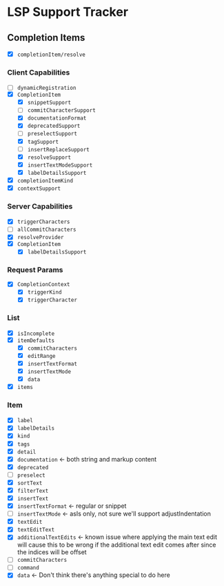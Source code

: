 # LSP Support Tracker

## Completion Items

- [x] `completionItem/resolve`

### Client Capabilities

- [ ] `dynamicRegistration`
- [x] `CompletionItem`
    - [x] `snippetSupport`
    - [ ] `commitCharacterSupport`
    - [x] `documentationFormat`
    - [x] `deprecatedSupport`
    - [ ] `preselectSupport`
    - [x] `tagSupport`
    - [ ] `insertReplaceSupport`
    - [x] `resolveSupport`
    - [x] `insertTextModeSupport`
    - [x] `labelDetailsSupport`
- [x] `completionItemKind`
- [x] `contextSupport`

### Server Capabilities

- [x] `triggerCharacters`
- [ ] `allCommitCharacters`
- [x] `resolveProvider`
- [x] `CompletionItem`
    - [x] `labelDetailsSupport`

### Request Params

- [x] `CompletionContext`
    - [x] `triggerKind`
    - [x] `triggerCharacter`

### List

- [x] `isIncomplete`
- [x] `itemDefaults`
    - [x] `commitCharacters`
    - [x] `editRange`
    - [x] `insertTextFormat`
    - [x] `insertTextMode`
    - [x] `data`
- [x] `items`

### Item

- [x] `label`
- [x] `labelDetails`
- [x] `kind`
- [x] `tags`
- [x] `detail`
- [x] `documentation` <- both string and markup content
- [x] `deprecated`
- [ ] `preselect`
- [x] `sortText`
- [x] `filterText`
- [x] `insertText`
- [x] `insertTextFormat` <- regular or snippet
- [ ] `insertTextMode` <- asIs only, not sure we'll support adjustIndentation
- [x] `textEdit`
- [x] `textEditText`
- [x] `additionalTextEdits` <- known issue where applying the main text edit will cause this to be wrong if the additional text edit comes after since the indices will be offset
- [ ] `commitCharacters`
- [ ] `command`
- [x] `data` <- Don't think there's anything special to do here
